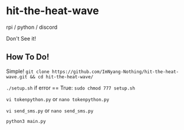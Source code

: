 # hit-the-heat-wave

rpi / python / discord

Don't See it!

## How To Do!

Simple!
`git clone https://github.com/ImNyang-Nothing/hit-the-heat-wave.git && cd hit-the-heat-wave/`

`./setup.sh` if error == True:  `sudo chmod 777 setup.sh`

`vi tokenpython.py` or `nano tokenpython.py`

`vi send_sms.py` or `nano send_sms.py`

`python3 main.py`
